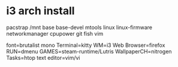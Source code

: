# i3 arch install

pacstrap /mnt base base-devel mtools linux linux-firmware networkmanager cpupower git fish vim 

font=brutalist mono
Terminal=kitty
WM=i3
Web Browser=firefox
RUN=dmenu
GAMES=steam-runtime/Lutris
WallpaperCH=nitrogen
Tasks=htop
text editor=vim/vi
